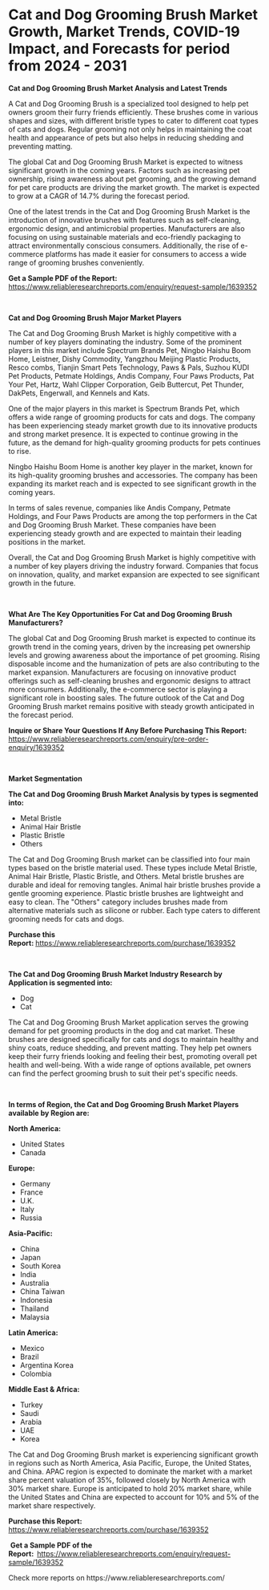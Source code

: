 <p><h1>Cat and Dog Grooming Brush Market Growth, Market Trends, COVID-19 Impact, and Forecasts for period from 2024 - 2031</h1></p><p><strong>Cat and Dog Grooming Brush Market Analysis and Latest Trends</strong></p>
<p><p>A Cat and Dog Grooming Brush is a specialized tool designed to help pet owners groom their furry friends efficiently. These brushes come in various shapes and sizes, with different bristle types to cater to different coat types of cats and dogs. Regular grooming not only helps in maintaining the coat health and appearance of pets but also helps in reducing shedding and preventing matting.</p><p>The global Cat and Dog Grooming Brush Market is expected to witness significant growth in the coming years. Factors such as increasing pet ownership, rising awareness about pet grooming, and the growing demand for pet care products are driving the market growth. The market is expected to grow at a CAGR of 14.7% during the forecast period.</p><p>One of the latest trends in the Cat and Dog Grooming Brush Market is the introduction of innovative brushes with features such as self-cleaning, ergonomic design, and antimicrobial properties. Manufacturers are also focusing on using sustainable materials and eco-friendly packaging to attract environmentally conscious consumers. Additionally, the rise of e-commerce platforms has made it easier for consumers to access a wide range of grooming brushes conveniently.</p></p>
<p><strong>Get a Sample PDF of the Report:&nbsp;</strong> <a href="https://www.reliableresearchreports.com/enquiry/request-sample/1639352">https://www.reliableresearchreports.com/enquiry/request-sample/1639352</a></p>
<p>&nbsp;</p>
<p><strong>Cat and Dog Grooming Brush Major Market Players</strong></p>
<p><p>The Cat and Dog Grooming Brush Market is highly competitive with a number of key players dominating the industry. Some of the prominent players in this market include Spectrum Brands Pet, Ningbo Haishu Boom Home, Leistner, Dishy Commodity, Yangzhou Meijing Plastic Products, Resco combs, Tianjin Smart Pets Technology, Paws & Pals, Suzhou KUDI Pet Products, Petmate Holdings, Andis Company, Four Paws Products, Pat Your Pet, Hartz, Wahl Clipper Corporation, Geib Buttercut, Pet Thunder, DakPets, Engerwall, and Kennels and Kats.</p><p>One of the major players in this market is Spectrum Brands Pet, which offers a wide range of grooming products for cats and dogs. The company has been experiencing steady market growth due to its innovative products and strong market presence. It is expected to continue growing in the future, as the demand for high-quality grooming products for pets continues to rise.</p><p>Ningbo Haishu Boom Home is another key player in the market, known for its high-quality grooming brushes and accessories. The company has been expanding its market reach and is expected to see significant growth in the coming years.</p><p>In terms of sales revenue, companies like Andis Company, Petmate Holdings, and Four Paws Products are among the top performers in the Cat and Dog Grooming Brush Market. These companies have been experiencing steady growth and are expected to maintain their leading positions in the market.</p><p>Overall, the Cat and Dog Grooming Brush Market is highly competitive with a number of key players driving the industry forward. Companies that focus on innovation, quality, and market expansion are expected to see significant growth in the future.</p></p>
<p>&nbsp;</p>
<p><strong>What Are The Key Opportunities For Cat and Dog Grooming Brush Manufacturers?</strong></p>
<p><p>The global Cat and Dog Grooming Brush market is expected to continue its growth trend in the coming years, driven by the increasing pet ownership levels and growing awareness about the importance of pet grooming. Rising disposable income and the humanization of pets are also contributing to the market expansion. Manufacturers are focusing on innovative product offerings such as self-cleaning brushes and ergonomic designs to attract more consumers. Additionally, the e-commerce sector is playing a significant role in boosting sales. The future outlook of the Cat and Dog Grooming Brush market remains positive with steady growth anticipated in the forecast period.</p></p>
<p><strong>Inquire or Share Your Questions If Any Before Purchasing This Report:</strong> <a href="https://www.reliableresearchreports.com/enquiry/pre-order-enquiry/1639352">https://www.reliableresearchreports.com/enquiry/pre-order-enquiry/1639352</a></p>
<p>&nbsp;</p>
<p><strong>Market Segmentation</strong></p>
<p><strong>The Cat and Dog Grooming Brush Market Analysis by types is segmented into:</strong></p>
<p><ul><li>Metal Bristle</li><li>Animal Hair Bristle</li><li>Plastic Bristle</li><li>Others</li></ul></p>
<p><p>The Cat and Dog Grooming Brush market can be classified into four main types based on the bristle material used. These types include Metal Bristle, Animal Hair Bristle, Plastic Bristle, and Others. Metal bristle brushes are durable and ideal for removing tangles. Animal hair bristle brushes provide a gentle grooming experience. Plastic bristle brushes are lightweight and easy to clean. The "Others" category includes brushes made from alternative materials such as silicone or rubber. Each type caters to different grooming needs for cats and dogs.</p></p>
<p><strong>Purchase this Report:&nbsp;</strong><a href="https://www.reliableresearchreports.com/purchase/1639352">https://www.reliableresearchreports.com/purchase/1639352</a></p>
<p>&nbsp;</p>
<p><strong>The Cat and Dog Grooming Brush Market Industry Research by Application is segmented into:</strong></p>
<p><ul><li>Dog</li><li>Cat</li></ul></p>
<p><p>The Cat and Dog Grooming Brush Market application serves the growing demand for pet grooming products in the dog and cat market. These brushes are designed specifically for cats and dogs to maintain healthy and shiny coats, reduce shedding, and prevent matting. They help pet owners keep their furry friends looking and feeling their best, promoting overall pet health and well-being. With a wide range of options available, pet owners can find the perfect grooming brush to suit their pet's specific needs.</p></p>
<p>&nbsp;</p>
<p><strong>In terms of Region, the Cat and Dog Grooming Brush Market Players available by Region are:</strong></p>
<p>
    <p> <strong> North America: </strong>
        <ul>
            <li>United States</li>
            <li>Canada</li>
        </ul>
        </p> 
    <p> <strong> Europe: </strong>
        <ul>
            <li>Germany</li>
            <li>France</li>
            <li>U.K.</li>
            <li>Italy</li>
            <li>Russia</li>
        </ul>
        </p> 
    <p> <strong> Asia-Pacific: </strong>
        <ul>
            <li>China</li>
            <li>Japan</li>
            <li>South Korea</li>
            <li>India</li>
            <li>Australia</li>
            <li>China Taiwan</li>
            <li>Indonesia</li>
            <li>Thailand</li>
            <li>Malaysia</li>
        </ul>
        </p> 
    <p> <strong> Latin America: </strong>
        <ul>
            <li>Mexico</li>
            <li>Brazil</li>
            <li>Argentina Korea</li>
            <li>Colombia</li>
        </ul>
        </p> 
    <p> <strong> Middle East & Africa: </strong>
        <ul>
            <li>Turkey</li>
            <li>Saudi</li>
            <li>Arabia</li>
            <li>UAE</li>
            <li>Korea</li>
        </ul>
    </p>
    </p>
<p><p>The Cat and Dog Grooming Brush market is experiencing significant growth in regions such as North America, Asia Pacific, Europe, the United States, and China. APAC region is expected to dominate the market with a market share percent valuation of 35%, followed closely by North America with 30% market share. Europe is anticipated to hold 20% market share, while the United States and China are expected to account for 10% and 5% of the market share respectively.</p></p>
<p><strong>Purchase this Report: </strong><a href="https://www.reliableresearchreports.com/purchase/1639352">https://www.reliableresearchreports.com/purchase/1639352</a></p>
<p>&nbsp;<strong>Get a Sample PDF of the Report:&nbsp;&nbsp;</strong><a href="https://www.reliableresearchreports.com/enquiry/request-sample/1639352">https://www.reliableresearchreports.com/enquiry/request-sample/1639352</a></p>
<p><strong></strong></p>
<p>Check more reports on https://www.reliableresearchreports.com/</p>